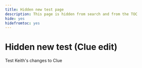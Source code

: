 ```yaml
---
title: Hidden new test page
description: This page is hidden from search and from the TOC
hide: yes
hidefromtoc: yes
---
```

# Hidden new test (Clue edit)

Test Keith's changes to Clue
